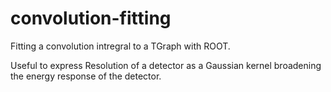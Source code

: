 # convolution-fitting

Fitting a convolution intregral to a TGraph with ROOT. 

Useful to express Resolution of a detector as a Gaussian kernel broadening the energy response of the detector.
